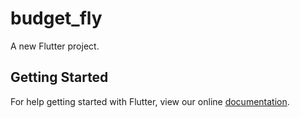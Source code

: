 # budget_fly

A new Flutter project.

## Getting Started

For help getting started with Flutter, view our online
[documentation](https://flutter.io/).
